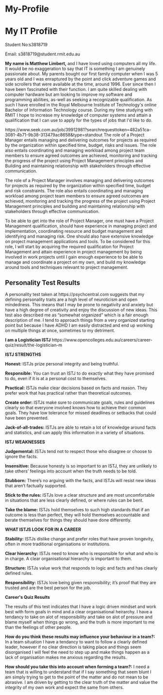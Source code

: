 # My-Profile
<!DOCTYPE html>
<html>
<body>

<h1>My IT Profile</h1>
<p>Student No:s3818719<p/>
<p>Email: s3818719@student.rmit.edu.au
<p><b>My name is Matthew Limbert,</b> and I have loved using computers all my life. It would be no exaggeration to say that IT is something I am genuinely passionate about. My parents bought our first family computer when I was 5 years old and I was enraptured by the point and click adventure games and side scrollers that were available at the time, around 1996. Ever since then I have been fascinated with their function. I am quite skilled dealing with computer hardware but am looking to improve my software and programming abilities, as-well as seeking a recognizable qualification. As such I have enrolled in the Royal Melbourne Institute of Technology's online Bachelor of Information Technology course. During my time studying with RMIT I hope to increase my knowledge of computer systems and attain a qualification that I can use to apply for the types of jobs that I'd like to do.</p>
<p>https://www.seek.com.au/job/39912981?searchrequesttoken=482a51ca-3081-4b71-9b38-313479ac8658&type=standout
The role of a Project Manager entails managing and delivering outcomes for projects as required by the organization within specified time, budget, risks and issues. The role also entails coordinating and managing workload among project team members to ensure agreed outcomes are achieved, monitoring and tracking the progress of the project using Project Management principles and Building and maintaining relationship with stakeholders through effective communication.

The role of a Project Manager involves managing and delivering outcomes for projects as required by the organization within specified time, budget and risk constraints. The role also entails coordinating and managing workload among project team members to ensure agreed outcomes are achieved, monitoring and tracking the progress of the project using Project Management principles and building and maintaining relationship with stakeholders through effective communication.

To be able to get into the role of Project Manager, one must have a Project Management qualification, should have experience in managing project and implementation, coordinating resource and budget management and identifying and managing risk. One should also have extensive knowledge on project management applications and tools.
To be considered for this role, I will start by acquiring the required qualification for Project Management and attain experience in project management by being involved in work projects until I gain enough experience to be able to manage and coordinate a project on my own, and build my knowledge around tools and techniques relevant to project management. 
</p>
<h2>Personality Test Results</h2>
A personality test taken at https://psychcentral.com suggests that my defining personality traits are a high level of neuroticism and open mindedness. This means that I may be prone to negativity and anxiety but have a high degree of creativity and enjoy the discussion of new ideas. This test also described me as “somewhat organized” which is a fair enough description of me. I tend to approach things from a very organized starting point but because I have ADHD I am easily distracted and end up working on multiple things at once, sometimes to my detriment.</p>

<p><b>I am a Logistician ISTJ</b> 
https://www.opencolleges.edu.au/careers/career-quiz/result/the-logistician-m</p>
<p><b>ISTJ STRENGTHS</b>
<p><b>Honest:</b> ISTJs prize personal integrity and being truthful.

<b>Responsible:</b> You can trust an ISTJ to do exactly what they have promised to do, even if it is at a personal cost to themselves.

<b>Practical:</b> ISTJs make clear decisions based on facts and reason. They prefer work that has practical rather than theoretical outcomes.

<b>Create order:</b> ISTJs make sure to communicate goals, rules and guidelines clearly so that everyone involved knows how to achieve their common goals. They have low tolerance for missed deadlines or setbacks that could have been prevented.

<b>Jack-of-all-trades:</b> ISTJs are able to retain a lot of knowledge around facts and statistics, and can apply this information in a variety of situations.

<p><b>ISTJ WEAKNESSES</b></p>
<p><b>Judgemental:</b> ISTJs tend not to respect those who disagree or choose to ignore the facts.

<b>Insensitive:</b> Because honesty is so important to an ISTJ, they are unlikely to take others’ feelings into account when the truth needs to be told.

<b>Stubborn:</b> There’s no arguing with the facts, and ISTJs will resist new ideas that aren’t factually supported.

<b>Stick to the rules:</b> ISTJs love a clear structure and are most uncomfortable in situations that are less clearly defined, or where rules can be bent.

<b>Take the blame:</b> ISTJs hold themselves to such high standards that if an outcome is less than perfect, they will hold themselves accountable and berate themselves for things they should have done differently.

<b>WHAT ISTJS LOOK FOR IN A CAREER</b>
<p><b>Stability:</b> ISTJs dislike change and prefer roles that have proven longevity, often in more traditional organisations or institutions.

<b>Clear hierarchy:</b> ISTJs need to know who is responsible for what and who is in charge. A clear organisational hierarchy is important to them.

<b>Structure:</b> ISTJs value work that responds to logic and facts and has clearly defined rules.

<b>Responsibility:</b> ISTJs love being given responsibility; it’s proof that they are trusted and are the best person for the job.</p>

<b>Career's Quiz Results</b>
<p>The results of this test indicates that I have a logic driven mindset and work best with form goals in mind and a clear organisational heirarchy. I have a tendancy to take on alot of responsibility and take on alot of pressure and blame myself when things go wrong, and the truth is more important to me than the feelings of other people.</p>
  
<p><b>How do you think these results may influence your behaviour in a team?:</b> In a team situation I have a tendancy to want to follow a clearly defined leader, however if no clear direction is taking place and things seem disorganised I will feel the need to step up and make things happen as a lack of organisation makes me anxious regarding the results.</p>
<p><b>How should you take this into account when forming a team?:</b> I need a team that is willing to understand that if I say something that seem blunt I am simply trying to get to the point of the matter and do not mean to be abrasive. I am driven by getting to the clear truth of the matter and value the integrity of my own work and expect the same from others.</p> 



